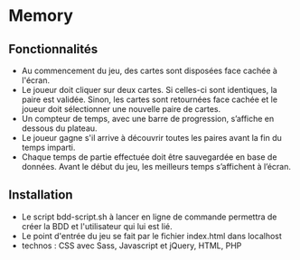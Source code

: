 # Memory

## Fonctionnalités

- Au commencement du jeu, des cartes sont disposées face cachée à l'écran.
- Le joueur doit cliquer sur deux cartes. Si celles-ci sont identiques, la paire est validée. Sinon, les cartes sont retournées face cachée et le joueur doit sélectionner une nouvelle paire de cartes.
- Un compteur de temps, avec une barre de progression, s’affiche en dessous du plateau.
- Le joueur gagne s'il arrive à découvrir toutes les paires avant la fin du temps imparti.
- Chaque temps de partie effectuée doit être sauvegardée en base de données.
Avant le début du jeu, les meilleurs temps s’affichent à l’écran.

## Installation

- Le script bdd-script.sh à lancer en ligne de commande permettra de créer la BDD et l'utilisateur qui lui est lié.
- Le point d'entrée du jeu se fait par le fichier index.html dans localhost
- technos : CSS avec Sass, Javascript et jQuery, HTML, PHP
